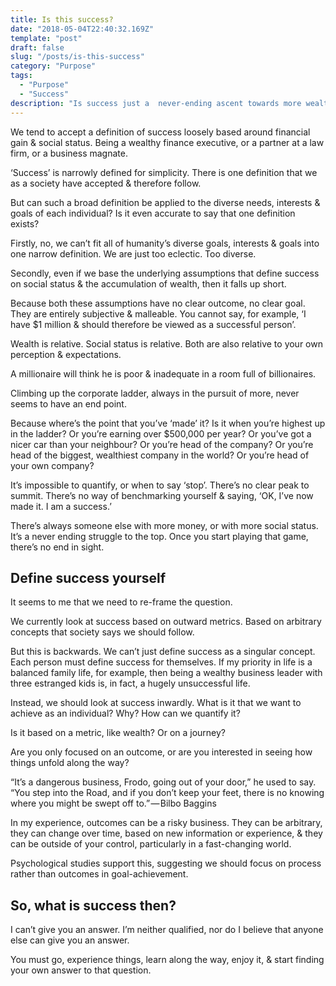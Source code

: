 ```yaml
---
title: Is this success?
date: "2018-05-04T22:40:32.169Z"
template: "post"
draft: false
slug: "/posts/is-this-success"
category: "Purpose"
tags:
  - "Purpose"
  - "Success"
description: "Is success just a  never-ending ascent towards more wealth, more status, more material things?"
---
```



We tend to accept a definition of success loosely based around financial gain & social status. Being a wealthy finance executive, or a partner at a law firm, or a business magnate.

‘Success’ is narrowly defined for simplicity. There is one definition that we as a society have accepted & therefore follow.

But can such a broad definition be applied to the diverse needs, interests & goals of each individual? Is it even accurate to say that one definition exists?

Firstly, no, we can’t fit all of humanity’s diverse goals, interests & goals into one narrow definition. We are just too eclectic. Too diverse.

Secondly, even if we base the underlying assumptions that define success on social status & the accumulation of wealth, then it falls up short.

Because both these assumptions have no clear outcome, no clear goal. They are entirely subjective & malleable. You cannot say, for example, ‘I have $1 million & should therefore be viewed as a successful person’.

Wealth is relative. Social status is relative. Both are also relative to your own perception & expectations.

A millionaire will think he is poor & inadequate in a room full of billionaires.


Climbing up the corporate ladder, always in the pursuit of more, never seems to have an end point.

Because where’s the point that you’ve ‘made’ it? Is it when you’re highest up in the ladder? Or you’re earning over $500,000 per year? Or you’ve got a nicer car than your neighbour? Or you’re head of the company? Or you’re head of the biggest, wealthiest company in the world? Or you’re head of your own company?

It’s impossible to quantify, or when to say ‘stop’. There’s no clear peak to summit. There’s no way of benchmarking yourself & saying, ‘OK, I’ve now made it. I am a success.’

There’s always someone else with more money, or with more social status. It’s a never ending struggle to the top. Once you start playing that game, there’s no end in sight.


## Define success yourself

It seems to me that we need to re-frame the question.

We currently look at success based on outward metrics. Based on arbitrary concepts that society says we should follow.

But this is backwards. We can’t just define success as a singular concept. Each person must define success for themselves. If my priority in life is a balanced family life, for example, then being a wealthy business leader with three estranged kids is, in fact, a hugely unsuccessful life.

Instead, we should look at success inwardly. What is it that we want to achieve as an individual? Why? How can we quantify it?

Is it based on a metric, like wealth? Or on a journey?

Are you only focused on an outcome, or are you interested in seeing how things unfold along the way?

“It’s a dangerous business, Frodo, going out of your door,” he used to say. “You step into the Road, and if you don’t keep your feet, there is no knowing where you might be swept off to.” — Bilbo Baggins

In my experience, outcomes can be a risky business. They can be arbitrary, they can change over time, based on new information or experience, & they can be outside of your control, particularly in a fast-changing world.

Psychological studies support this, suggesting we should focus on process rather than outcomes in goal-achievement.

## So, what is success then?

I can’t give you an answer. I’m neither qualified, nor do I believe that anyone else can give you an answer.

You must go, experience things, learn along the way, enjoy it, & start finding your own answer to that question.
